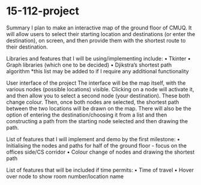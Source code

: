 # 15-112-project
Summary
I plan to make an interactive map of the ground floor of CMUQ. It will allow users to select their starting location and destinations (or enter the destination), on screen, and then provide them with the shortest route to their destination.

Libraries and features that I will be using/implementing include:
•	Tkinter 
•	Graph libraries (which one to be decided)
•	Djikstra’s shortest path algorithm
              *this list may be added to if I require any additional functionality

User interface of the project 
The interface will be the map itself, with the various nodes (possible locations) visible. Clicking on a node will activate it, and then allow you to select a second node (your destination). These both change colour. Then, once both nodes are selected, the shortest path between the two locations will be drawn on the map. There will also be the option of entering the destination/choosing it from a list and then constructing a path from the starting node selected and then drawing the path.

List of features that I will implement and demo by the first milestone:
•	Initialising the nodes and paths for half of the ground floor - focus on the offices side/CS corridor
•	Colour change of nodes and drawing the shortest path

List of features that will be included if time permits:
•	Time of travel 
•	Hover over node to show room number/location name

